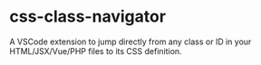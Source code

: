 # css-class-navigator
A VSCode extension to jump directly from any class or ID in your HTML/JSX/Vue/PHP files to its CSS definition.
